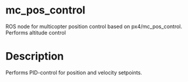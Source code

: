 # mc_pos_control
ROS node for multicopter position control based on px4/mc_pos_control. Performs altitude control

# Description
Performs PID-control for position and velocity setpoints.
